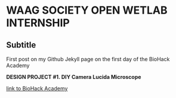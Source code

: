 <!-- code for box:
---
layout: post
title: Hello World
---
-->
# WAAG SOCIETY OPEN WETLAB INTERNSHIP

## Subtitle

First post on my Github Jekyll page on the first day of the BioHack Academy

**DESIGN PROJECT #1. DIY Camera Lucida Microscope**

[link to BioHack Academy](http://biohackacademy.github.io/)
